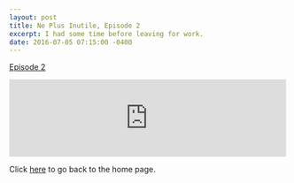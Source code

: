 ```yaml
---
layout: post
title: Ne Plus Inutile, Episode 2
excerpt: I had some time before leaving for work.
date: 2016-07-05 07:15:00 -0400
---
```


[Episode 2](https://archive.org/details/npi-002)

<iframe src="https://archive.org/embed/npi-002" width="500" height="140" frameborder="0" webkitallowfullscreen="true" mozallowfullscreen="true" allowfullscreen></iframe>


Click [here](http://goltz20707.mmert.org/) to go back to the home page.

